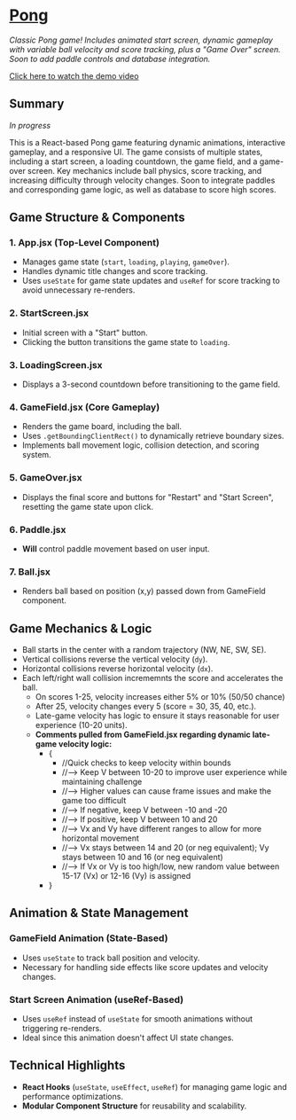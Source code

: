 # [Pong](https://github.com/natep1123/Pong)

_Classic Pong game! Includes animated start screen, dynamic gameplay with variable ball velocity and score tracking, plus a "Game Over" screen. Soon to add paddle controls and database integration._

[Click here to watch the demo video](https://drive.google.com/file/d/1g_6Vl6GvapNK7SHdZ1wttoHfsBQFVKOP/view?usp=drive_link)

## **Summary**

_In progress_

This is a React-based Pong game featuring dynamic animations, interactive gameplay, and a responsive UI. The game consists of multiple states, including a start screen, a loading countdown, the game field, and a game-over screen. Key mechanics include ball physics, score tracking, and increasing difficulty through velocity changes. Soon to integrate paddles and corresponding game logic, as well as database to score high scores.

## **Game Structure & Components**

### **1. App.jsx (Top-Level Component)**

- Manages game state (`start`, `loading`, `playing`, `gameOver`).
- Handles dynamic title changes and score tracking.
- Uses `useState` for game state updates and `useRef` for score tracking to avoid unnecessary re-renders.

### **2. StartScreen.jsx**

- Initial screen with a "Start" button.
- Clicking the button transitions the game state to `loading`.

### **3. LoadingScreen.jsx**

- Displays a 3-second countdown before transitioning to the game field.

### **4. GameField.jsx (Core Gameplay)**

- Renders the game board, including the ball.
- Uses `.getBoundingClientRect()` to dynamically retrieve boundary sizes.
- Implements ball movement logic, collision detection, and scoring system.

### **5. GameOver.jsx**

- Displays the final score and buttons for "Restart" and "Start Screen", resetting the game state upon click.

### **6. Paddle.jsx**

- **Will** control paddle movement based on user input.

### **7. Ball.jsx**

- Renders ball based on position (x,y) passed down from GameField component.

## **Game Mechanics & Logic**

- Ball starts in the center with a random trajectory (NW, NE, SW, SE).
- Vertical collisions reverse the vertical velocity (`dy`).
- Horizontal collisions reverse horizontal velocity (`dx`).
- Each left/right wall collision incrememnts the score and accelerates the ball.
  - On scores 1-25, velocity increases either 5% or 10% (50/50 chance)
  - After 25, velocity changes every 5 (score = 30, 35, 40, etc.).
  - Late-game velocity has logic to ensure it stays reasonable for user experience (10-20 units).
  - **Comments pulled from GameField.jsx regarding dynamic late-game velocity logic:**
    - {
      - //Quick checks to keep velocity within bounds
      - //--> Keep V between 10-20 to improve user experience while maintaining challenge
      - //--> Higher values can cause frame issues and make the game too difficult
      - //--> If negative, keep V between -10 and -20
      - //--> If positive, keep V between 10 and 20
      - //--> Vx and Vy have different ranges to allow for more horizontal movement
      - //--> Vx stays between 14 and 20 (or neg equivalent); Vy stays between 10 and 16 (or neg equivalent)
      - //--> If Vx or Vy is too high/low, new random value between 15-17 (Vx) or 12-16 (Vy) is assigned
    - }

## **Animation & State Management**

### **GameField Animation (State-Based)**

- Uses `useState` to track ball position and velocity.
- Necessary for handling side effects like score updates and velocity changes.

### **Start Screen Animation (useRef-Based)**

- Uses `useRef` instead of `useState` for smooth animations without triggering re-renders.
- Ideal since this animation doesn't affect UI state changes.

## **Technical Highlights**

- **React Hooks** (`useState`, `useEffect`, `useRef`) for managing game logic and performance optimizations.
- **Modular Component Structure** for reusability and scalability.
